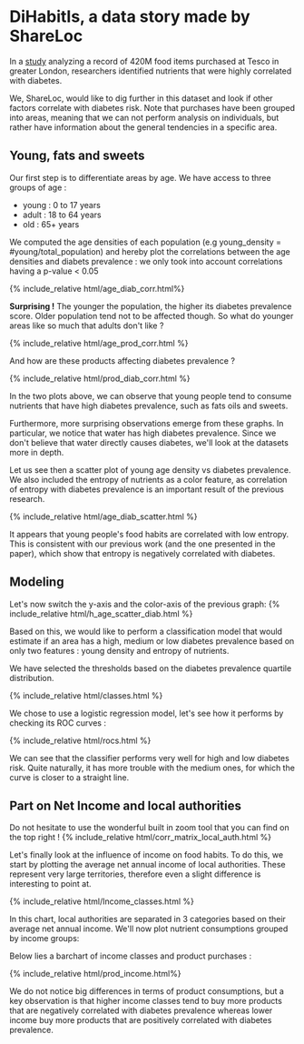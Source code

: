 # DiHabitIs,  a data story made by ShareLoc

In a [study](https://www.ncbi.nlm.nih.gov/pmc/articles/PMC7029018/) analyzing a record of 420M food items purchased at
Tesco in greater London, researchers identified nutrients that were highly correlated with diabetes. 

We, ShareLoc, would like to dig further in this dataset and look if other factors correlate with diabetes risk. 
Note that purchases have been grouped into areas, meaning that we can not perform analysis on individuals, but rather 
have information about the general tendencies in a specific area.  

## Young, fats and sweets

Our first step is to differentiate areas by age. We have access to three groups of age : 
- young : 0 to 17 years
- adult : 18 to 64 years
- old   : 65+ years

We computed the age densities of each population (e.g young_density = #young/total_population) and hereby plot the
correlations between the age densities and diabets prevalence : we only took into account correlations having a
p-value < 0.05

{% include_relative html/age_diab_corr.html%}

**Surprising !** The younger the population, the higher its diabetes prevalence score. Older population tend not to be
affected though. So what do younger areas like so much that adults don't like ? 

{% include_relative html/age_prod_corr.html %}

And how are these products affecting diabetes prevalence ? 

{% include_relative html/prod_diab_corr.html %}

In the two plots above, we can observe that young people tend to consume nutrients that
have high diabetes prevalence, such as fats oils and sweets.

Furthermore, more surprising observations emerge from these graphs. In particular, we
notice that water has high diabetes prevalence. Since we don't believe that water directly causes diabetes, we'll
look at the datasets more in depth.

Let us see then a scatter plot of young age density vs diabetes prevalence. We also included the entropy of nutrients
as a color feature, as correlation of entropy with diabetes prevalence is an important result of the previous research. 

{% include_relative html/age_diab_scatter.html %}

It appears that young people's food habits are correlated with low entropy. This is consistent with our previous work
(and the one presented in the paper), which show that entropy is negatively correlated with diabetes.

## Modeling

Let's now switch the y-axis and the color-axis of the previous graph:
{% include_relative html/h_age_scatter_diab.html %} 

Based on this, we would like to perform a classification model that would estimate if an area has a high, medium or
low diabetes prevalence based on only two features : young density and entropy of nutrients. 

We have selected the thresholds based on the diabetes prevalence quartile distribution. 

{% include_relative html/classes.html %}

We chose to use a logistic regression model, let's see how it performs by checking its ROC curves : 

{% include_relative html/rocs.html %}

We can see that the classifier performs very well for high and low diabetes risk. Quite naturally, it has more trouble 
with the medium ones, for which the curve is closer to a straight line.


## Part on Net Income and local authorities

Do not hesitate to use the wonderful built in zoom tool that you can find on the top right !
{% include_relative html/corr_matrix_local_auth.html %}

Let's finally look at the influence of income on food habits. To do this, we start by plotting the average net annual
income of local authorities. These represent very large territories, therefore even a slight difference is interesting
to point at.
 
{% include_relative html/Income_classes.html %}

In this chart, local authorities are separated in 3 categories based on their average net annual income. We'll now
plot nutrient consumptions grouped by income groups:

Below lies a barchart of income classes and product purchases : 

{% include_relative html/prod_income.html%}

We do not notice big differences in terms of product consumptions, but a key observation is that higher income classes
 tend to buy more products that are negatively correlated with diabetes prevalence whereas lower income buy more 
 products that are positively correlated with diabetes prevalence. 
